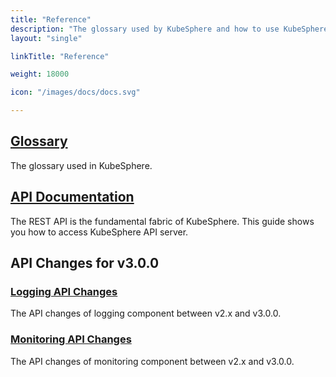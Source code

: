 ```yaml
---
title: "Reference"
description: "The glossary used by KubeSphere and how to use KubeSphere API to build your own application"
layout: "single"

linkTitle: "Reference"

weight: 18000

icon: "/images/docs/docs.svg"

---
```


## [Glossary](../api-reference/glossary/)

The glossary used in KubeSphere.

## [API Documentation](../api-reference/api-docs)

The REST API is the fundamental fabric of KubeSphere. This guide shows you how to access KubeSphere API server.

## API Changes for v3.0.0

### [Logging API Changes](../api-reference/api-changes/logging/)

The API changes of logging component between v2.x and v3.0.0.

### [Monitoring API Changes](../api-reference/api-changes/monitoring/)

The API changes of monitoring component between v2.x and v3.0.0.
